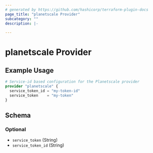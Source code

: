 ```yaml
---
# generated by https://github.com/hashicorp/terraform-plugin-docs
page_title: "planetscale Provider"
subcategory: ""
description: |-
  
---
```


# planetscale Provider



## Example Usage

```terraform
# Service-id based configuration for the Planetscale provider
provider "planetscale" {
  service_token_id = "my-token-id"
  service_token    = "my-token"
}
```

<!-- schema generated by tfplugindocs -->
## Schema

### Optional

- `service_token` (String)
- `service_token_id` (String)
